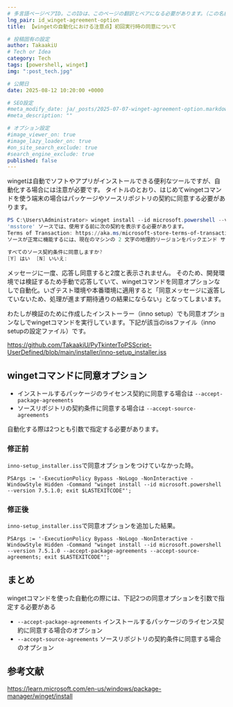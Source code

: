 ```yaml
---
# 多言語ページペアID。このIDは、このページの翻訳とペアになる必要があります。（この名前は一意でなければなりません）
lng_pair: id_winget-agreement-option
title: 【wingetの自動化における注意点】初回実行時の同意について

# 投稿固有の設定
author: TakaakiU
# Tech or Idea
category: Tech
tags: [powershell, winget]
img: ":post_tech.jpg"

# 公開日
date: 2025-08-12 10:20:00 +0000

# SEO設定
#meta_modify_date: ja/_posts/2025-07-07-winget-agreement-option.markdown
#meta_description: ""

# オプション設定
#image_viewer_on: true
#image_lazy_loader_on: true
#on_site_search_exclude: true
#search_engine_exclude: true
published: false
---
```


wingetは自動でソフトやアプリがインストールできる便利なツールですが、自動化する場合には注意が必要です。
タイトルのとおり、はじめてwingetコマンドを使う端末の場合はパッケージやソースリポジトリの契約に同意する必要があります。

```powershell
PS C:\Users\Administrator> winget install --id microsoft.powershell --version 7.5.1.0
'msstore' ソースでは、使用する前に次の契約を表示する必要があります。
Terms of Transaction: https://aka.ms/microsoft-store-terms-of-transaction
ソースが正常に機能するには、現在のマシンの 2 文字の地理的リージョンをバックエンド サービスに送信する必要があります (例: "US")。

すべてのソース契約条件に同意しますか?
[Y] はい  [N] いいえ:
```

メッセージに一度、応答し同意すると2度と表示されません。
そのため、開発環境では検証するため手動で応答していて、wingetコマンドを同意オプションなしで自動化。いざテスト環境や本番環境に適用すると「同意メッセージに返答していないため、処理が進まず期待通りの結果にならない」となってしまいます。

わたしが検証のために作成したインストーラー（inno setup）でも同意オプションなしでwingetコマンドを実行しています。下記が該当のissファイル（inno setupの設定ファイル）です。

https://github.com/TakaakiU/PyTkinterToPSScript-UserDefined/blob/main/installer/inno-setup_installer.iss

## wingetコマンドに同意オプション

- インストールするパッケージのライセンス契約に同意する場合は `--accept-package-agreements`
- ソースリポジトリの契約条件に同意する場合は `--accept-source-agreements`

自動化する際は2つとも引数で指定する必要があります。

### 修正前

`inno-setup_installer.iss`で同意オプションをつけていなかった時。

```inno-setup
PSArgs := '-ExecutionPolicy Bypass -NoLogo -NonInteractive -WindowStyle Hidden -Command "winget install --id microsoft.powershell --version 7.5.1.0; exit $LASTEXITCODE"';
```

### 修正後

`inno-setup_installer.iss`で同意オプションを追加した結果。

```inno-setup
PSArgs := '-ExecutionPolicy Bypass -NoLogo -NonInteractive -WindowStyle Hidden -Command "winget install --id microsoft.powershell --version 7.5.1.0 --accept-package-agreements --accept-source-agreements; exit $LASTEXITCODE"';
```

## まとめ

wingetコマンドを使った自動化の際には、下記2つの同意オプションを引数で指定する必要がある

- `--accept-package-agreements`
	インストールするパッケージのライセンス契約に同意する場合のオプション
- `--accept-source-agreements`
    ソースリポジトリの契約条件に同意する場合のオプション

## 参考文献

https://learn.microsoft.com/en-us/windows/package-manager/winget/install
